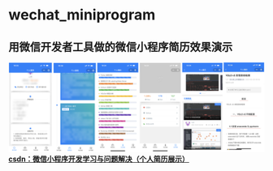 # wechat_miniprogram
## 用微信开发者工具做的微信小程序简历效果演示   
![image](https://github.com/yjy249/wechat_miniprogram/blob/main/resume.png)
**[csdn：微信小程序开发学习与问题解决（个人简历展示）](https://blog.csdn.net/weixin_41258131/article/details/130942745)**



